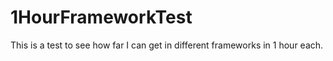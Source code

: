 # 1HourFrameworkTest
This is a test to see how far I can get in different frameworks in 1 hour each.
